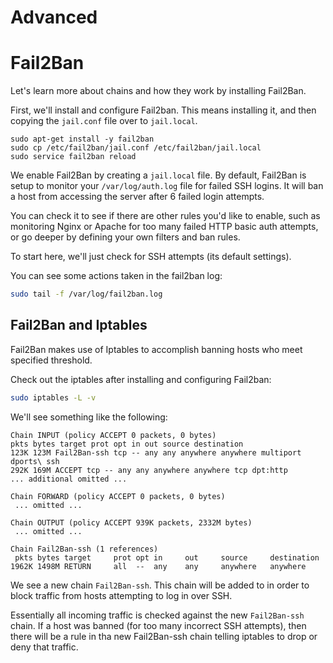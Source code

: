 # Advanced

<!-- 
### INPUT Chain Defaults

Instead of defauling to ACCEPT traffic, we can have our INPUT chain default to DROP. This let's us delete the last rule, saying to DROP traffic that doesn't match any of the rules above it.

```bash
sudo iptables -P INPUT DROP
```

Then remove last line of DROP:

```
sudo iptables -D INPUT -j DROP
```

> Be careful not to set your default behavior of your INPUT chain to DROP without first allowing current and/or SSH connections through! Otherwise you will be cut out of your server!

-->

# Fail2Ban

Let's learn more about chains and how they work by installing Fail2Ban.

First, we'll install and configure Fail2ban. This means installing it, and then copying the `jail.conf` file over to `jail.local`.

```
sudo apt-get install -y fail2ban
sudo cp /etc/fail2ban/jail.conf /etc/fail2ban/jail.local
sudo service fail2ban reload
```

We enable Fail2Ban by creating a `jail.local` file. By default, Fail2Ban is setup to monitor your `/var/log/auth.log` file for failed SSH logins. It will ban a host from accessing the server after 6 failed login attempts.

You can check it to see if there are other rules you'd like to enable, such as monitoring Nginx or Apache for too many failed HTTP basic auth attempts, or go deeper by defining your own filters and ban rules.

To start here, we'll just check for SSH attempts (its default settings).

You can see some actions taken in the fail2ban log:

```bash
sudo tail -f /var/log/fail2ban.log
```

## Fail2Ban and Iptables

Fail2Ban makes use of Iptables to accomplish banning hosts who meet specified threshold.

Check out the iptables after installing and configuring Fail2ban:

```bash
sudo iptables -L -v
```

We'll see something like the following:

```
Chain INPUT (policy ACCEPT 0 packets, 0 bytes)
pkts bytes target prot opt in out source destination
123K 123M Fail2Ban-ssh tcp -- any any anywhere anywhere multiport dports\ ssh
292K 169M ACCEPT tcp -- any any anywhere anywhere tcp dpt:http
... additional omitted ...

Chain FORWARD (policy ACCEPT 0 packets, 0 bytes)
 ... omitted ...

Chain OUTPUT (policy ACCEPT 939K packets, 2332M bytes)
 ... omitted ...

Chain Fail2Ban-ssh (1 references)
 pkts bytes target     prot opt in     out     source     destination
1962K 1498M RETURN     all  --  any    any     anywhere   anywhere
```

We see a new chain `Fail2Ban-ssh`. This chain will be added to in order to block traffic from hosts attempting to log in over SSH.

Essentially all incoming traffic is checked against the new `Fail2Ban-ssh` chain. If a host was banned (for too many incorrect SSH attempts), then there will be a rule in tha new Fail2Ban-ssh chain telling iptables to drop or deny that traffic.

